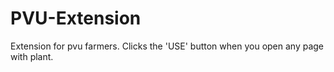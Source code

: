 # PVU-Extension
Extension for pvu farmers. Clicks the 'USE' button when you open any page with plant.
